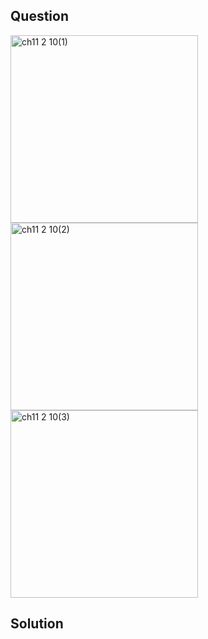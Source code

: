 ## Question
<img width="300" alt="ch11 2 10(1)" src="https://github.com/user-attachments/assets/6949ad34-0063-4fed-b65d-17cd149e35e3" />
<br>
<img width="300" alt="ch11 2 10(2)" src="https://github.com/user-attachments/assets/435bccb1-11b5-4ab3-bfb3-afa32f52fa24" />
<br>
<img width="300" alt="ch11 2 10(3)" src="https://github.com/user-attachments/assets/217344dd-095f-466f-af16-a07b3a9af83d" />

## Solution
